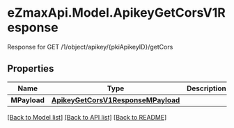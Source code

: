 # eZmaxApi.Model.ApikeyGetCorsV1Response
Response for GET /1/object/apikey/{pkiApikeyID}/getCors

## Properties

Name | Type | Description | Notes
------------ | ------------- | ------------- | -------------
**MPayload** | [**ApikeyGetCorsV1ResponseMPayload**](ApikeyGetCorsV1ResponseMPayload.md) |  | 

[[Back to Model list]](../README.md#documentation-for-models) [[Back to API list]](../README.md#documentation-for-api-endpoints) [[Back to README]](../README.md)

